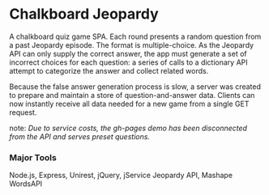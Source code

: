 # Chalkboard Jeopardy
A chalkboard quiz game SPA. Each round presents a random question from a past Jeopardy episode. The format is multiple-choice. As the Jeopardy API can only supply the correct answer, the app must generate a set of incorrect choices for each question: a series of calls to a dictionary API attempt to categorize the answer and collect related words. 

Because the false answer generation process is slow, a server was created to prepare and maintain a store of question-and-answer data. Clients can now instantly receive all data needed for a new game from a single GET request.

note: *Due to service costs, the gh-pages demo has been disconnected from the API and serves preset questions.*

### Major Tools
Node.js, Express, Unirest, jQuery, jService Jeopardy API, Mashape WordsAPI
